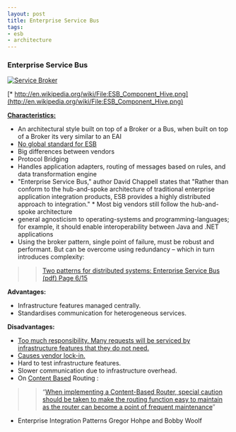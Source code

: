 ```yaml
---
layout: post
title: Enterprise Service Bus
tags:
- esb
- architecture
---
```


### Enterprise Service Bus ###

[![Service Broker](http://yogiramchandani.com/static/images/2013-01-11-enterprise_service_bus/esb.jpg)](http://yogiramchandani.com/static/images/2013-01-11-enterprise_service_bus/esb.jpg)

[\* http://en.wikipedia.org/wiki/File:ESB_Component_Hive.png](http://en.wikipedia.org/wiki/File:ESB_Component_Hive.png)

[**Characteristics:**](http://www.consultoriajava.com/articulos/esb_arquitecture_software_product.shtml)

*	An architectural style built on top of a Broker or a Bus, when built on top of a Broker its very similar to an EAI
*	[No global standard for ESB](http://davidchappellopinari.blogspot.co.uk/2005_12_01_archive.html)
*	Big differences between vendors
*	Protocol Bridging
*	Handles application adapters, routing of messages based on rules, and data transformation engine
*	"Enterprise Service Bus," author David Chappell states that "Rather than conform to the hub-and-spoke architecture of traditional enterprise application integration products, ESB provides a highly distributed approach to integration." * Most big vendors still follow the hub-and-spoke architecture
*	general agnosticism to operating-systems and programming-languages; for example, it should enable interoperability between Java and .NET applications
*	Using the broker pattern, single point of failure, must be robust and performant. But can be overcome using redundancy – which in turn introduces complexity:

>> [Two patterns for distributed systems: Enterprise Service Bus (pdf) Page 6/15](http://www.hillside.net/plop/2011/papers/B-31-Fernandez.pdf)

**Advantages:**

*	Infrastructure features managed centrally.
*	Standardises communication for heterogeneous services. 

**Disadvantages:**

*	[Too much responsibility. Many requests will be serviced by infrastructure features that they do not need.](http://www.infoq.com/articles/ESB-alternative)
*	[Causes vendor lock-in.](http://www.infoq.com/articles/ESB-alternative)
*	Hard to test infrastructure features.
*	Slower communication due to infrastructure overhead.
*	On [Content Based](http://www.udidahan.com/2011/03/20/careful-with-content-based-routing) Routing : 

>>“[When implementing a Content-Based Router, special caution should be taken to make the routing function easy to maintain as the router can become a point of frequent maintenance](http://www.eaipatterns.com/ContentBasedRouter.html)”<br/>
- Enterprise Integration Patterns
Gregor Hohpe and Bobby Woolf



